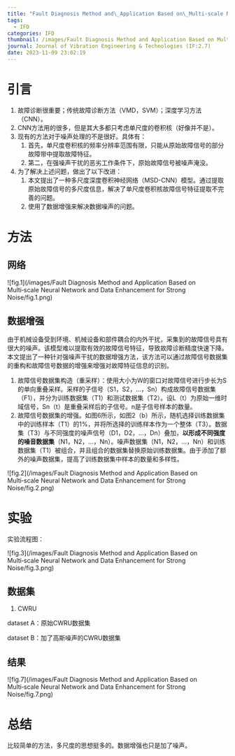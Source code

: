 ```yaml
---
title: "Fault Diagnosis Method and\_Application Based on\_Multi‑scale Neural Network and\_Data Enhancement for\_Strong Noise"
tags:
  - IFD
categories: IFD
thumbnail: /images/Fault Diagnosis Method and Application Based on Multi‑scale Neural Network and Data Enhancement for Strong Noise/fig.3.png
journal: Journal of Vibration Engineering & Technologies (IF:2.7)
date: 2023-11-09 23:02:19
---
```


# 引言

1. 故障诊断很重要；传统故障诊断方法（VMD，SVM）；深度学习方法（CNN）。
2. CNN方法用的很多，但是其大多都只考虑单尺度的卷积核（好像并不是）。
3. 现有的方法对于噪声处理的不是很好。具体有：
   1. 首先，单尺度卷积核的频率分辨率范围有限，只能从原始故障信号的部分故障带中提取故障特征。
   2. 第二，在强噪声干扰的恶劣工作条件下，原始故障信号被噪声淹没。
4. 为了解决上述问题，做出了以下改进：
   1. 本文提出了一种多尺度深度卷积神经网络（MSD-CNN）模型。通过提取原始故障信号的多尺度信息，解决了单尺度卷积核故障信号特征提取不完善的问题。
   2. 使用了数据增强来解决数据噪声的问题。



# 方法

## 网络

![fig.1](/images/Fault Diagnosis Method and Application Based on Multi‑scale Neural Network and Data Enhancement for Strong Noise/fig.1.png)

## 数据增强

由于机械设备受到环境、机械设备和部件耦合的内外干扰，采集到的故障信号具有很大的噪声。该模型难以提取有效的故障信号特征，导致故障诊断精度快速下降。本文提出了一种针对强噪声干扰的数据增强方法，该方法可以通过故障信号数据集的重构和故障信号数据的增强来增强对故障特征信息的识别。

1. 故障信号数据集构造（重采样）：使用大小为W的窗口对故障信号进行步长为S的单向重叠采样。采样的子信号（S1，S2，…，Sn）构成故障信号数据集（F1），并分为训练数据集（T1）和测试数据集（T2）。设L（t）为原始一维时域信号，Sn（t）是重叠采样后的子信号。n是子信号样本的数量。
2. 故障信号数据集的增强。如图6所示，如图2（b）所示，随机选择训练数据集中的训练样本（T1）的1%，并将所选择的训练样本作为一个整体（T3）。数据集（T3）与不同强度的噪声信号（D1，D2，…，Dn）叠加，**以形成不同强度的噪音数据集**（N1，N2，…，Nn）。噪声数据集（N1，N2，…，Nn）和训练数据集（T1）被组合，并且组合的数据集替换原始训练数据集。由于添加了额外的噪声数据集，提高了训练数据集中样本的数量和多样性。

![fig.2](/images/Fault Diagnosis Method and Application Based on Multi‑scale Neural Network and Data Enhancement for Strong Noise/fig.2.png)

# 实验

实验流程图：

![fig.3](/images/Fault Diagnosis Method and Application Based on Multi‑scale Neural Network and Data Enhancement for Strong Noise/fig.3.png)

## 数据集

1. CWRU

dataset A：原始CWRU数据集

dataset B：加了高斯噪声的CWRU数据集

## 结果

![fig.7](/images/Fault Diagnosis Method and Application Based on Multi‑scale Neural Network and Data Enhancement for Strong Noise/fig.7.png)

# 总结

比较简单的方法，多尺度的思想挺多的。数据增强也只是加了噪声。
